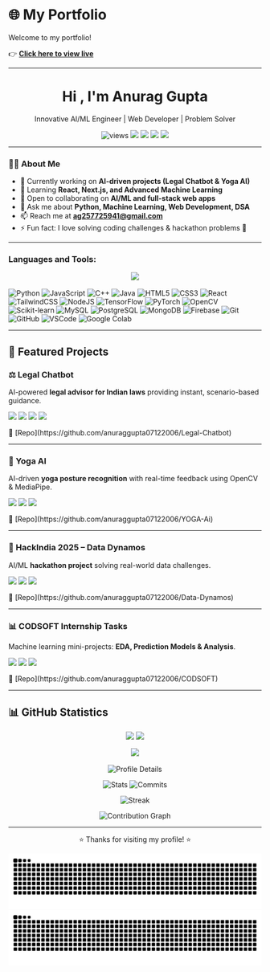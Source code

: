 # 🌐 My Portfolio

Welcome to my portfolio!  

👉 **[Click here to view live](https://anuraggupta07122006.github.io/portfolio/)**  

---

<h1 align="center">Hi , I'm Anurag Gupta</h1>
<p align="center">Innovative AI/ML Engineer | Web Developer | Problem Solver</p>

<p align="center">
  <img src="https://komarev.com/ghpvc/?username=anuraggupta07122006&label=Profile%20views" alt="views" />
  <a href="mailto:ag257725941@gmail.com"><img src="https://img.shields.io/badge/Email-ag257725941@gmail.com-informational?logo=gmail"></a>
  <a href="https://www.linkedin.com/in/anurag-gupta"><img src="https://img.shields.io/badge/LinkedIn-Connect-blue?logo=linkedin"></a>
  <a href="https://leetcode.com/your_leetcode_username/"><img src="https://img.shields.io/badge/LeetCode-Profile-orange?logo=leetcode"></a>
  <a href="https://www.hackerrank.com/your_hackerrank_username"><img src="https://img.shields.io/badge/HackerRank-Profile-success?logo=hackerrank"></a>
</p>

---

### 🙋‍♂️ About Me
- 🔭 Currently working on **AI-driven projects (Legal Chatbot & Yoga AI)**  
- 🌱 Learning **React, Next.js, and Advanced Machine Learning**  
- 👯 Open to collaborating on **AI/ML and full-stack web apps**  
- 💬 Ask me about **Python, Machine Learning, Web Development, DSA**  
- 📫 Reach me at **ag257725941@gmail.com**  
- ⚡ Fun fact: I love solving coding challenges & hackathon problems 🚀  

---
### Languages and Tools:

<p align="center">
  <img src="https://skillicons.dev/icons?i=python,js,html,css,react,next,tailwind,nodejs,express,mysql,mongodb,java,cpp,git,github,vscode,postman,figma&perline=10" />
</p>


![Python](https://img.shields.io/badge/-Python-3776AB?style=flat&logo=python&logoColor=white) 
![JavaScript](https://img.shields.io/badge/-JavaScript-F7DF1E?style=flat&logo=javascript&logoColor=black) 
![C++](https://img.shields.io/badge/-C++-00599C?style=flat&logo=cplusplus&logoColor=white) 
![Java](https://img.shields.io/badge/-Java-007396?style=flat&logo=java&logoColor=white) 
![HTML5](https://img.shields.io/badge/-HTML5-E34F26?style=flat&logo=html5&logoColor=white) 
![CSS3](https://img.shields.io/badge/-CSS3-1572B6?style=flat&logo=css3&logoColor=white) 
![React](https://img.shields.io/badge/-React-61DAFB?style=flat&logo=react&logoColor=black) 
![TailwindCSS](https://img.shields.io/badge/-TailwindCSS-38B2AC?style=flat&logo=tailwindcss&logoColor=white) 
![NodeJS](https://img.shields.io/badge/-Node.js-339933?style=flat&logo=nodedotjs&logoColor=white) 
![TensorFlow](https://img.shields.io/badge/-TensorFlow-FF6F00?style=flat&logo=tensorflow&logoColor=white) 
![PyTorch](https://img.shields.io/badge/-PyTorch-EE4C2C?style=flat&logo=pytorch&logoColor=white) 
![OpenCV](https://img.shields.io/badge/-OpenCV-5C3EE8?style=flat&logo=opencv&logoColor=white) 
![Scikit-learn](https://img.shields.io/badge/-Scikit--learn-F7931E?style=flat&logo=scikitlearn&logoColor=white) 
![MySQL](https://img.shields.io/badge/-MySQL-4479A1?style=flat&logo=mysql&logoColor=white) 
![PostgreSQL](https://img.shields.io/badge/-PostgreSQL-4169E1?style=flat&logo=postgresql&logoColor=white) 
![MongoDB](https://img.shields.io/badge/-MongoDB-47A248?style=flat&logo=mongodb&logoColor=white) 
![Firebase](https://img.shields.io/badge/-Firebase-FFCA28?style=flat&logo=firebase&logoColor=black) 
![Git](https://img.shields.io/badge/-Git-F05032?style=flat&logo=git&logoColor=white) 
![GitHub](https://img.shields.io/badge/-GitHub-181717?style=flat&logo=github&logoColor=white) 
![VSCode](https://img.shields.io/badge/-VS%20Code-007ACC?style=flat&logo=visualstudiocode&logoColor=white) 
![Google Colab](https://img.shields.io/badge/-Colab-F9AB00?style=flat&logo=googlecolab&logoColor=black) 

---

## 🚀 Featured Projects

### ⚖️ Legal Chatbot
AI-powered **legal advisor for Indian laws** providing instant, scenario-based guidance.  
<p>
  <img src="https://img.shields.io/badge/Python-blue?logo=python" />
  <img src="https://img.shields.io/badge/Flask-black?logo=flask" />
  <img src="https://img.shields.io/badge/Firestore-FFA611?logo=firebase" />
  <img src="https://img.shields.io/badge/NLP-8A2BE2" />
</p>
🔗 [Repo](https://github.com/anuraggupta07122006/Legal-Chatbot)

---

### 🧘 Yoga AI
AI-driven **yoga posture recognition** with real-time feedback using OpenCV & MediaPipe.  
<p>
  <img src="https://img.shields.io/badge/Python-blue?logo=python" />
  <img src="https://img.shields.io/badge/OpenCV-5C3EE8?logo=opencv" />
  <img src="https://img.shields.io/badge/MediaPipe-FF6F00" />
</p>
🔗 [Repo](https://github.com/anuraggupta07122006/YOGA-Ai)

---

### 🚀 HackIndia 2025 – Data Dynamos
AI/ML **hackathon project** solving real-world data challenges.  
<p>
  <img src="https://img.shields.io/badge/Python-blue?logo=python" />
  <img src="https://img.shields.io/badge/Machine%20Learning-orange" />
  <img src="https://img.shields.io/badge/Hackathon-red" />
</p>
🔗 [Repo](https://github.com/anuraggupta07122006/Data-Dynamos)

---

### 📊 CODSOFT Internship Tasks
Machine learning mini-projects: **EDA, Prediction Models & Analysis**.  
<p>
  <img src="https://img.shields.io/badge/Python-blue?logo=python" />
  <img src="https://img.shields.io/badge/EDA-green" />
  <img src="https://img.shields.io/badge/ML-yellow" />
</p>
🔗 [Repo](https://github.com/anuraggupta07122006/CODSOFT)


---

## 📊 GitHub Statistics  
<p align="center">
  <img src="https://github-readme-stats.vercel.app/api?username=anuraggupta07122006&show_icons=true&theme=transparent" height="160" />
  <img src="https://github-readme-streak-stats.herokuapp.com?user=anuraggupta07122006&theme=transparent" height="160" />
</p>
<p align="center">
  <img src="https://github-readme-stats.vercel.app/api/top-langs/?username=anuraggupta07122006&layout=compact&langs_count=8&theme=transparent" height="160" />
</p>

<p align="center">
  <!-- Profile Info Card -->
  <img src="https://github-profile-summary-cards.vercel.app/api/cards/profile-details?username=anuraggupta07122006&theme=tokyonight" alt="Profile Details" />
</p>

<p align="center">
  <!-- Stats + Productive Time -->
  <img src="https://github-profile-summary-cards.vercel.app/api/cards/stats?username=anuraggupta07122006&theme=tokyonight" alt="Stats" />
  <img src="https://github-profile-summary-cards.vercel.app/api/cards/productive-time?username=anuraggupta07122006&theme=tokyonight&utcOffset=5.5" alt="Commits" />
</p>

<p align="center">
  <!-- Streak -->
  <img src="https://github-readme-streak-stats.herokuapp.com?user=anuraggupta07122006&theme=tokyonight&date_format=M%20j%5B%2C%20Y%5D" alt="Streak" />
</p>

<p align="center">
  <!-- Contribution Graph -->
  <img src="https://github-readme-activity-graph.vercel.app/graph?username=anuraggupta07122006&theme=tokyo-night" alt="Contribution Graph" />
</p>

---

<p align="center">⭐ Thanks for visiting my profile! ⭐</p>

<!-- Snake animation -->
<p align="center">
  <!-- Light mode -->
  <img src="https://raw.githubusercontent.com/anuraggupta07122006/anuraggupta07122006/output/github-contribution-grid-snake.svg#gh-light-mode-only" alt="snake light"/>
  
  <!-- Dark mode -->
  <img src="https://raw.githubusercontent.com/anuraggupta07122006/anuraggupta07122006/output/github-contribution-grid-snake-dark.svg#gh-dark-mode-only" alt="snake dark"/>
</p>
